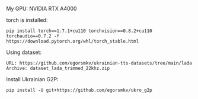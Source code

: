 My GPU: NVIDIA RTX A4000

torch is installed:

    pip install torch==1.7.1+cu110 torchvision==0.8.2+cu110 torchaudio==0.7.2 -f https://download.pytorch.org/whl/torch_stable.html

Using dataset:

    URL: https://github.com/egorsmkv/ukrainian-tts-datasets/tree/main/lada
    Archive: dataset_lada_trimmed_22khz.zip

Install Ukrainian G2P:

    pip install -U git+https://github.com/egorsmkv/ukro_g2p
